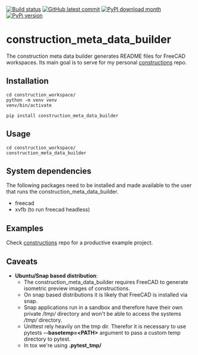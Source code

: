 [![Build status](https://github.com/twyleg/construction_meta_data_builder/actions/workflows/tests.yaml/badge.svg)]()
[![GitHub latest commit](https://badgen.net/github/last-commit/twyleg/construction_meta_data_builder)](https://GitHub.com/twyleg/construction_meta_data_builder/commit/)
[![PyPI download month](https://img.shields.io/pypi/dm/constructions-meta-data-builder)](https://pypi.python.org/pypi/constructions-meta-data-builder/)
[![PyPi version](https://badgen.net/pypi/v/constructions-meta-data-builder/)](https://pypi.org/project/constructions-meta-data-builder)


# construction_meta_data_builder

The construction meta data builder generates README files for FreeCAD workspaces.
Its main goal is to serve for my personal [constructions](https://github.com/twyleg/constructions) repo. 

## Installation

    cd construction_workspace/
    python -m venv venv
    venv/bin/activate

    pip install construction_meta_data_builder

## Usage

    cd construction_workspace/
    construction_meta_data_builder

## System dependencies

The following packages need to be installed and made available to the user that runs the construction_meta_data_builder.

* freecad
* xvfb (to run freecad headless)

## Examples

Check [constructions](https://github.com/twyleg/constructions) repo for a productive example project.

## Caveats

* **Ubuntu/Snap based distribution**: 
    * The construction_meta_data_builder requires FreeCAD to generate isometric preview images of constructions.
    * On snap based distributions it is likely that FreeCAD is installed via snap.
    * Snap applications run in a sandbox and therefore have their own private */tmp/* directory and won't be able to access the systems */tmp/* directory.
    * Unittest rely heavily on the tmp dir. Therefor it is necessary to use pytests **--basetemp=\<PATH\>** argument to pass a custom temp directory to pytest.
    * In tox we're using **.pytest_tmp/**
